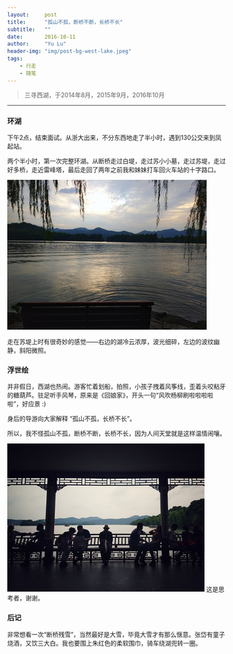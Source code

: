 ```yaml
---
layout:     post
title:      "孤山不孤，断桥不断，长桥不长"
subtitle:   ""
date:       2016-10-11
author:     "Yu Lu"
header-img: "img/post-bg-west-lake.jpeg"
tags:
    - 行走
    - 随笔
---
```



> 三寻西湖，于2014年8月，2015年9月，2016年10月


---

### 环湖

下午2点，结束面试。从浙大出来，不分东西地走了半小时，遇到130公交来到凤起站。

两个半小时，第一次完整环湖。从断桥走过白堤，走过苏小小墓，走过苏堤，走过好多桥，走近雷峰塔，最后走回了两年之前我和妹妹打车回火车站的十字路口。

![img](/img/in-post/post-west-lake.jpg)

走在苏堤上时有很奇妙的感觉——右边的湖冷云浓厚，波光细碎，左边的波纹幽静，斜阳微照。


### 浮世绘

并非假日，西湖也热闹。游客忙着划船，拍照，小孩子拽着风筝线，歪着头咬粘牙的糖葫芦。驻足听手风琴，原来是《回娘家》，开头一句“风吹杨柳刷啦啦啦啦啦”，好应景 :)

身后的导游向大家解释 “孤山不孤，长桥不长”。

所以，我不怪孤山不孤，断桥不断，长桥不长，因为人间天堂就是这样温情闹嚷。

![img](/img/in-post/post-浮世绘.jpg)
这是思考者，谢谢。


### 后记

非常想看一次“断桥残雪”，当然最好是大雪，毕竟大雪才有那么惬意。张岱有童子烧酒，又饮三大白。我也要围上朱红色的柔软围巾，骑车绕湖兜转一圈。









